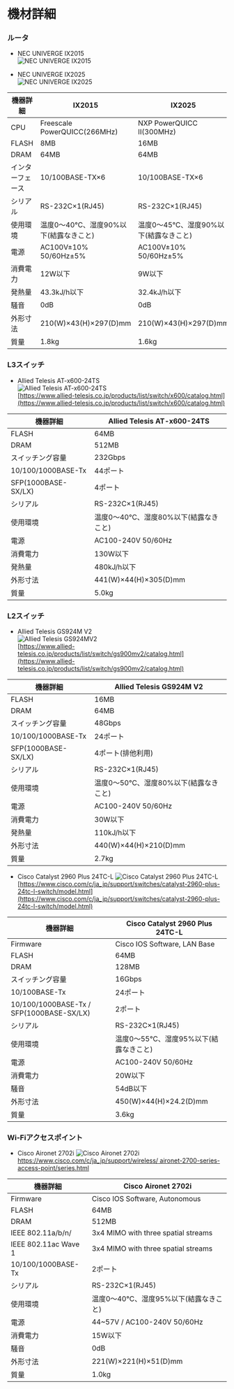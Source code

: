 # 機材詳細
### ルータ
- NEC UNIVERGE IX2015  
![NEC UNIVERGE IX2015](https://jpn.nec.com/univerge/ix/img/photo/IX2015_S.jpg)  

- NEC UNIVERGE IX2025  
![NEC UNIVERGE IX2025](https://jpn.nec.com/univerge/ix/img/photo/IX2025_S.jpg)

| 機器詳細 | IX2015 | IX2025 | IX2215 | IX2105 | IX3110 |
| --- | --- | --- | --- | --- | --- |
| CPU | Freescale PowerQUICC(266MHz) | NXP PowerQUICC Ⅱ(300MHz) | NXP QorIQ (800MHz) | NXP PowerQUICC Ⅱ(400MHz) | NXP PowerQUICC Ⅲ(1.33GHz) |
| FLASH | 8MB | 16MB | 32MB | 16MB | 32MB |
| DRAM | 64MB | 64MB | 256MB | 128MB | 256MB |
| インターフェース | 10/100BASE-TX×6 | 10/100BASE-TX×6 | 10/100/1000BASE-Tx8 | 10/100/1000BASE-Tx5 | 10/100/1000BASE-Tx4, SFP(1000BASE-SX/LX)x4 |
| シリアル | RS-232C×1(RJ45) | RS-232C×1(RJ45) | RS-232C×1(RJ45) | RS-232C×1(RJ45) | RS-232C×1(RJ45) |
| 使用環境 | 温度0～40℃、湿度90%以下(結露なきこと) | 温度0～45℃、湿度90%以下(結露なきこと) | 温度0～45℃、湿度90%以下(結露なきこと) | 温度0～50℃、湿度90%以下(結露なきこと) | 温度0～40℃、湿度90%以下(結露なきこと) |
| 電源 | AC100V±10% 50/60Hz±5% | AC100V±10% 50/60Hz±5% | AC100V±10% 50/60Hz±5% | AC100V±10% 50/60Hz±5% | AC100V±10% 50/60Hz±5% |
| 消費電力 | 12W以下 | 9W以下 | 18W以下 | 7W以下 | 40W以下 |
| 発熱量 | 43.3kJ/h以下 | 32.4kJ/h以下 | 15.5kJ/h以下 | 25.2kJ/h以下 | 144.1kJ/h以下 |
| 騒音 | 0dB | 0dB | 0dB | 0dB | 50dB |
| 外形寸法 | 210(W)×43(H)×297(D)mm | 210(W)×43(H)×297(D)mm | 210(W)×43(H)×297(D)mm | 135(W)×36(H)×196(D)mm | 430(W)×43(H)×315(D)mm |
| 質量 | 1.8kg | 1.6kg | 1.6kg | 0.8kg | 5.0kg |

### L3スイッチ
- Allied Telesis AT-x600-24TS  
![Allied Telesis AT-x600-24TS](https://www.allied-telesis.co.jp/products/list/switch/x600/images/x600_48ts_xp.jpg)  
[https://www.allied-telesis.co.jp/products/list/switch/x600/catalog.html](https://www.allied-telesis.co.jp/products/list/switch/x600/catalog.html)  

| 機器詳細 | Allied Telesis AT-x600-24TS |
| --- | --- |
| FLASH | 64MB |
| DRAM | 512MB |
| スイッチング容量 | 232Gbps |
| 10/100/1000BASE-Tx | 44ポート |
| SFP(1000BASE-SX/LX) | 4ポート |
| シリアル | RS-232C×1(RJ45) |
| 使用環境 | 温度0～40℃、湿度80%以下(結露なきこと) |
| 電源 | AC100-240V 50/60Hz |
| 消費電力 | 130W以下 |
| 発熱量 | 480kJ/h以下 |
| 外形寸法 | 441(W)×44(H)×305(D)mm |
| 質量 | 5.0kg |


### L2スイッチ
- Allied Telesis GS924M V2  
![Allied Telesis GS924MV2](https://www.allied-telesis.co.jp/products/list/switch/gs900mv2/images/gs900mv2.jpg)  
[https://www.allied-telesis.co.jp/products/list/switch/gs900mv2/catalog.html](https://www.allied-telesis.co.jp/products/list/switch/gs900mv2/catalog.html)  

| 機器詳細 | Allied Telesis GS924M V2 |
| --- | --- |
| FLASH | 16MB |
| DRAM | 64MB |
| スイッチング容量 | 48Gbps |
| 10/100/1000BASE-Tx | 24ポート |
| SFP(1000BASE-SX/LX) | 4ポート(排他利用) |
| シリアル | RS-232C×1(RJ45) |
| 使用環境 | 温度0～50℃、湿度80%以下(結露なきこと) |
| 電源 | AC100-240V 50/60Hz |
| 消費電力 | 30W以下 |
| 発熱量 | 110kJ/h以下 |
| 外形寸法 | 440(W)×44(H)×210(D)mm |
| 質量 | 2.7kg |

- Cisco Catalyst 2960 Plus 24TC-L
![Cisco Catalyst 2960 Plus 24TC-L](https://www.cisco.com/c/dam/en/us/support/docs/SWTG/ProductImages/switches-catalyst-2960-plus-24tc-l-switch.jpg)
[https://www.cisco.com/c/ja_jp/support/switches/catalyst-2960-plus-24tc-l-switch/model.html](https://www.cisco.com/c/ja_jp/support/switches/catalyst-2960-plus-24tc-l-switch/model.html)  

| 機器詳細 | Cisco Catalyst 2960 Plus 24TC-L |
| --- | --- |
| Firmware | Cisco IOS Software, LAN Base |
| FLASH | 64MB |
| DRAM | 128MB |
| スイッチング容量 | 16Gbps |
| 10/100BASE-Tx | 24ポート |
| 10/100/1000BASE-Tx / SFP(1000BASE-SX/LX) | 2ポート |
| シリアル | RS-232C×1(RJ45) |
| 使用環境 | 温度0～55℃、湿度95%以下(結露なきこと) |
| 電源 | AC100-240V 50/60Hz |
| 消費電力 | 20W以下 |
| 騒音 | 54dB以下 |
| 外形寸法 | 450(W)×44(H)×24.2(D)mm |
| 質量 | 3.6kg |

### Wi-Fiアクセスポイント
- Cisco Aironet 2702i
![Cisco Aironet 2702i](https://www.cisco.com/c/dam/en/us/support/web/images/series/wireless-aironet-2700-series-access-point.jpg)
[https://www.cisco.com/c/ja_jp/support/wireless/  aironet-2700-series-access-point/series.html](https://www.cisco.com/c/ja_jp/support/wireless/aironet-2700-series-access-point/series.html)  

| 機器詳細 | Cisco Aironet 2702i |
| --- | --- |
| Firmware | Cisco IOS Software, Autonomous |
| FLASH | 64MB |
| DRAM | 512MB |
| IEEE 802.11a/b/n/ | 3x4 MIMO with three spatial streams |
| IEEE 802.11ac Wave 1 | 3x4 MIMO with three spatial streams |
| 10/100/1000BASE-Tx | 2ポート |
| シリアル | RS-232C×1(RJ45) |
| 使用環境 | 温度0～40℃、湿度95%以下(結露なきこと) |
| 電源 | 44~57V / AC100-240V 50/60Hz |
| 消費電力 | 15W以下 |
| 騒音 | 0dB |
| 外形寸法 | 221(W)×221(H)×51(D)mm |
| 質量 | 1.0kg |